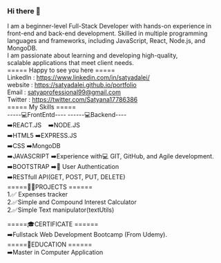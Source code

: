 ### Hi there 👋
I am a beginner-level Full-Stack Developer with hands-on experience in front-end and back-end development. Skilled in multiple programming languages and frameworks, including JavaScript, React, Node.js, and MongoDB.  
I am passionate about learning and developing high-quality,  
scalable applications that meet client needs.  
===== Happy to see you here =====  
LinkedIn   : https://www.linkedin.com/in/satyadalei/  
website    : https://satyadalei.github.io/portfolio  
Email      : satyaprofessional99@gmail.com  
Twitter    : https://twitter.com/Satyana17786386  
===== My Skills =====  
-----💻FrontEntd----       ------💻Backend----  
➡️REACT.JS &nbsp;&nbsp;                ➡️NODE.JS  
➡️HTML5                   ➡️EXPRESS.JS  
➡️CSS                     ➡️MongoDB  
➡️JAVASCRIPT              ➡️Experience with💻 GIT, GitHub, and Agile development.  
➡️BOOTSTRAP               ➡️🔐 User Authentication  
                           ➡️RESTfull API(GET, POST, PUT, DELETE)   
=====🧑‍💻PROJECTS ======  
1.✅ Expenses tracker    
2.✅Simple and Compound Interest Calculator  
2.✅Simple Text manipulator(textUtils)

=====🎓CERTIFICATE ======  
➡️Fullstack Web Development Bootcamp (From Udemy).  
=====📙EDUCATION ======  
➡️Master in Computer Application      


